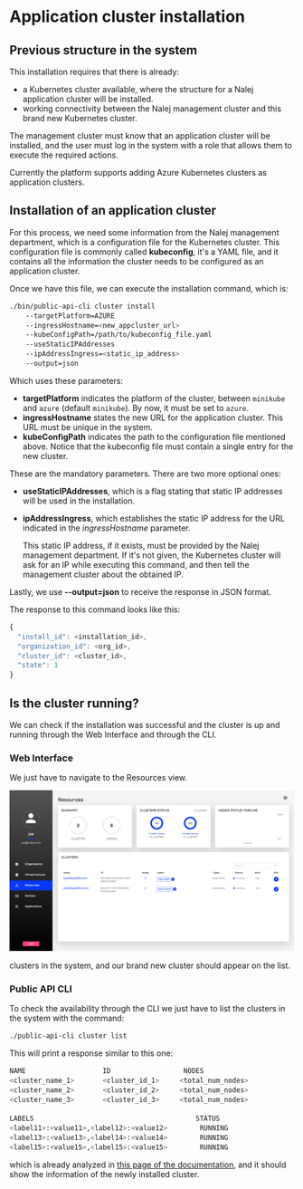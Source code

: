 # Application cluster installation

## Previous structure in the system

This installation requires that there is already:

* a Kubernetes cluster available, where the structure for a Nalej application cluster will be installed.
* working connectivity between the Nalej management cluster and this brand new Kubernetes cluster.

The management cluster must know that an application cluster will be installed, and the user must log in the system with a role that allows them to execute the required actions.

Currently the platform supports adding Azure Kubernetes clusters as application clusters.

## Installation of an application cluster

For this process, we need some information from the Nalej management department, which is a configuration file for the Kubernetes cluster. This configuration file is commonly called **kubeconfig**, it's a YAML file, and it contains all the information the cluster needs to be configured as an application cluster.

Once we have this file, we can execute the installation command, which is:

```bash
./bin/public-api-cli cluster install 
    --targetPlatform=AZURE 
    --ingressHostname=<new_appcluster_url> 
    --kubeConfigPath=/path/to/kubeconfig_file.yaml 
    --useStaticIPAddresses 
    --ipAddressIngress=<static_ip_address>
    --output=json
```

Which uses these parameters:

* **targetPlatform** indicates the platform of the cluster, between `minikube` and  `azure` \(default `minikube`\). By now, it must be set to `azure`.
* **ingressHostname** states the new URL for the application cluster. This URL must be unique in the system.
* **kubeConfigPath** indicates the path to the configuration file mentioned above. Notice that the kubeconfig file must contain a single entry for the new cluster.

These are the mandatory parameters. There are two more optional ones:

* **useStaticIPAddresses**, which is a flag stating that static IP addresses will be used in the installation.
* **ipAddressIngress**, which establishes the static IP address for the URL indicated in the _ingressHostname_ parameter.

  This static IP address, if it exists, must be provided by the Nalej management department. If it's not given, the Kubernetes cluster will ask for an IP while executing this command, and then tell the management cluster about the obtained IP.

Lastly, we use **--output=json** to receive the response in JSON format.

The response to this command looks like this:

```javascript
{
  "install_id": <installation_id>,
  "organization_id": <org_id>,
  "cluster_id": <cluster_id>,
  "state": 1
}
```

## Is the cluster running?

We can check if the installation was successful and the cluster is up and running through the Web Interface and through the CLI.

### Web Interface

We just have to navigate to the Resources view.

![Resources list view.](../.gitbook/assets/res_ppal.png)

clusters in the system, and our brand new cluster should appear on the list.

### Public API CLI

To check the availability through the CLI we just have to list the clusters in the system with the command:

```bash
./public-api-cli cluster list
```

This will print a response similar to this one:

```bash
NAME                   ID                  NODES   
<cluster_name_1>       <cluster_id_1>     <total_num_nodes>
<cluster_name_2>       <cluster_id_2>     <total_num_nodes>
<cluster_name_3>       <cluster_id_3>     <total_num_nodes>

LABELS                                        STATUS
<label11>:<value11>,<label12>:<value12>        RUNNING
<label13>:<value13>,<label14>:<value14>        RUNNING
<label15>:<value15>,<label15>:<value15>        RUNNING
```

which is already analyzed in [this page of the documentation](https://github.com/nalej/docs/tree/49a718688dcaf3fe23ef055ef37104c47c9c8328/resources/resources.md), and it should show the information of the newly installed cluster.

